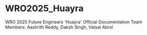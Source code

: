 # WRO2025_Huayra
WRO 2025 Future Engineers 'Huayra' Official Documentation
Team Members: Aashrith Reddy, Daksh Singh, Vatsal Abrol
